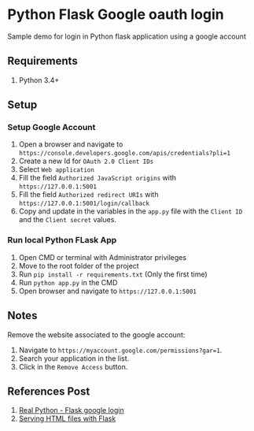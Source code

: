 # Python Flask Google oauth login

Sample demo for login in Python flask application using a google account

## Requirements

1. Python 3.4+

## Setup

### Setup Google Account

1. Open a browser and navigate to `https://console.developers.google.com/apis/credentials?pli=1`
2. Create a new Id for `OAuth 2.0 Client IDs`
3. Select `Web application`
4. Fill the field `Authorized JavaScript origins` with `https://127.0.0.1:5001`
5. Fill the field `Authorized redirect URIs` with `https://127.0.0.1:5001/login/callback`
6. Copy and update in the variables in the `app.py` file with the `Client ID` and the `Client secret` values.

### Run local Python FLask App

1. Open CMD or terminal with Administrator privileges
2. Move to the root folder of the project
3. Run `pip install -r requirements.txt` (Only the first time)
4. Run `python app.py` in the CMD
5. Open browser and navigate to `https://127.0.0.1:5001`

## Notes

Remove the website associated to the google account:

1. Navigate to `https://myaccount.google.com/permissions?gar=1`.
2. Search your application in the list.
3. Click in the `Remove Access` button.

## References Post

1. [Real Python - Flask google login](https://realpython.com/flask-google-login/)
2. [Serving HTML files with Flask](https://pythonise.com/series/learning-flask/rendering-html-files-with-flask)
